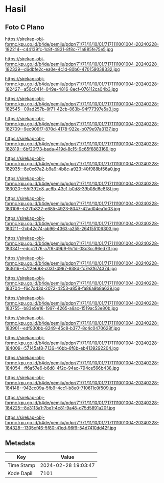 # Hasil

## Foto C Plano

https://sirekap-obj-formc.kpu.go.id/b4de/pemilu/pdpr/71/71/11/10/01/7171111001004-20240228-182214--c44139fc-1c8f-4831-8f8c-71a885fe75e5.jpg

https://sirekap-obj-formc.kpu.go.id/b4de/pemilu/pdpr/71/71/11/10/01/7171111001004-20240228-182339--d6dbfe2c-ea0e-4c1d-80b6-470159038332.jpg

https://sirekap-obj-formc.kpu.go.id/b4de/pemilu/pdpr/71/71/11/10/01/7171111001004-20240228-182427--a56c0414-049e-4816-8ecf-076112ca04b3.jpg

https://sirekap-obj-formc.kpu.go.id/b4de/pemilu/pdpr/71/71/11/10/01/7171111001004-20240228-182545--09ad257b-8f71-42cb-863b-94f77397e5a3.jpg

https://sirekap-obj-formc.kpu.go.id/b4de/pemilu/pdpr/71/71/11/10/01/7171111001004-20240228-182709--9ec909f7-870d-4178-922e-b079e97a3137.jpg

https://sirekap-obj-formc.kpu.go.id/b4de/pemilu/pdpr/71/71/11/10/01/7171111001004-20240228-182819--6bf20f73-bada-419d-8c15-9c65f6883169.jpg

https://sirekap-obj-formc.kpu.go.id/b4de/pemilu/pdpr/71/71/11/10/01/7171111001004-20240228-182935--8e0c67a2-b9a9-4b8c-a923-40f988bf56a0.jpg

https://sirekap-obj-formc.kpu.go.id/b4de/pemilu/pdpr/71/71/11/10/01/7171111001004-20240228-183020--55f392c8-ac6b-43c1-b0d8-39b08d6c8f8f.jpg

https://sirekap-obj-formc.kpu.go.id/b4de/pemilu/pdpr/71/71/11/10/01/7171111001004-20240228-183109--b27fb822-e685-4923-8047-42ad04ea1d03.jpg

https://sirekap-obj-formc.kpu.go.id/b4de/pemilu/pdpr/71/71/11/10/01/7171111001004-20240228-183211--2cb42c74-ab96-4363-a255-264155106303.jpg

https://sirekap-obj-formc.kpu.go.id/b4de/pemilu/pdpr/71/71/11/10/01/7171111001004-20240228-183341--edcc2f76-a7f6-49b9-9c1d-08c3cc96ed73.jpg

https://sirekap-obj-formc.kpu.go.id/b4de/pemilu/pdpr/71/71/11/10/01/7171111001004-20240228-183616--b7f2e698-c031-4997-938d-fc7e3f674374.jpg

https://sirekap-obj-formc.kpu.go.id/b4de/pemilu/pdpr/71/71/11/10/01/7171111001004-20240228-183704--f6c7dd3d-2072-4253-a858-fa86a9b8a639.jpg

https://sirekap-obj-formc.kpu.go.id/b4de/pemilu/pdpr/71/71/11/10/01/7171111001004-20240228-183755--b83e9e16-1997-4265-a6ac-1519ac53e80b.jpg

https://sirekap-obj-formc.kpu.go.id/b4de/pemilu/pdpr/71/71/11/10/01/7171111001004-20240228-183901--edf930bb-8249-45c8-b377-8c4c0470628f.jpg

https://sirekap-obj-formc.kpu.go.id/b4de/pemilu/pdpr/71/71/11/10/01/7171111001004-20240228-184009--57145af8-7136-46bb-8f8b-eb4139292204.jpg

https://sirekap-obj-formc.kpu.go.id/b4de/pemilu/pdpr/71/71/11/10/01/7171111001004-20240228-184054--ff6a57e6-b6d8-4f2c-94ac-794ce566b438.jpg

https://sirekap-obj-formc.kpu.go.id/b4de/pemilu/pdpr/71/71/11/10/01/7171111001004-20240228-184148--942cc09a-5fb9-4cc1-b8e0-710611c0f509.jpg

https://sirekap-obj-formc.kpu.go.id/b4de/pemilu/pdpr/71/71/11/10/01/7171111001004-20240228-184225--8e3113a1-7be1-4c81-9a48-d75d5891a20f.jpg

https://sirekap-obj-formc.kpu.go.id/b4de/pemilu/pdpr/71/71/11/10/01/7171111001004-20240228-184328--1305cf46-5f80-41cd-96f9-54d7410dd42f.jpg


## Metadata

| Key        | Value               |
| ---------- | ------------------- |
| Time Stamp | 2024-02-28 19:03:47 |
| Kode Dapil | 7101                |



